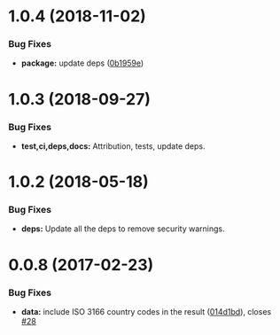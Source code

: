 <a name="1.0.4"></a>
# 1.0.4 (2018-11-02)

### Bug Fixes
* **package:** update deps ([0b1959e](https://github.com/mozilla/fxa-geodb/commit/0b1959e))

<a name="1.0.3"></a>
# 1.0.3 (2018-09-27)

### Bug Fixes
* **test,ci,deps,docs:** Attribution, tests, update deps.

<a name="1.0.2"></a>
# 1.0.2 (2018-05-18)

### Bug Fixes
* **deps:** Update all the deps to remove security warnings.

<a name="0.0.8"></a>
# 0.0.8 (2017-02-23)

### Bug Fixes

* **data:** include ISO 3166 country codes in the result ([014d1bd](https://github.com/mozilla/fxa-geodb/commit/014d1bd)), closes [#28](https://github.com/mozilla/fxa-geodb/pull/28)

